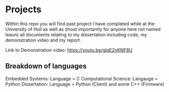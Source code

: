 # Projects

Within this repo you will find past project I have completed while at the University of Hull as well as (most importantly for anyone here not named Ieaun) all documents relating to my dissertation including code, my demonstration video and my report. 

Link to Demonstration video: https://youtu.be/glqE2nKNF8U 

## Breakdown of languages
Embedded Systems: Language = C
Computational Science: Langauge = Python 
Dissertation: Language = Python (Client) and some C++ (Firmware)
